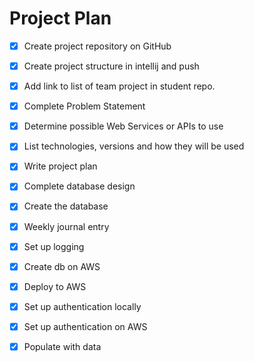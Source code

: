 # Project Plan

- [x] Create project repository on GitHub
- [x] Create project structure in intellij and push
- [x] Add link to list of team project in student repo.
- [x] Complete Problem Statement
- [x] Determine possible Web Services or APIs to use
- [x] List technologies, versions and how they will be used
- [x] Write project plan
- [x] Complete database design
- [x] Create the database
- [x] Weekly journal entry
- [x] Set up logging
- [x] Create db on AWS
- [x] Deploy to AWS 
- [x] Set up authentication locally
- [x] Set up authentication on AWS
- [x] Populate with data










